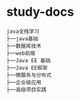# study-docs
```
java全栈学习
├──java基础
├──数据库技术
├──web前端
├──Java EE 基础
├──Java EE框架
├──微服务与分布式
├──企业级应用
├──高级项目实践
```
